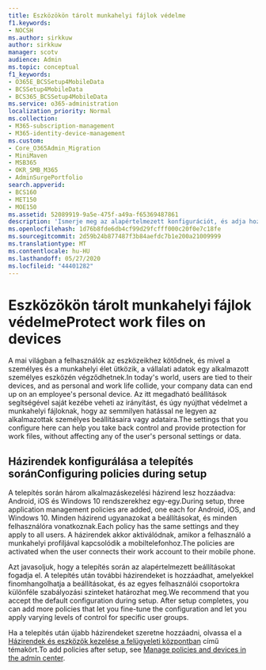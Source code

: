 ```yaml
---
title: Eszközökön tárolt munkahelyi fájlok védelme
f1.keywords:
- NOCSH
ms.author: sirkkuw
author: sirkkuw
manager: scotv
audience: Admin
ms.topic: conceptual
f1_keywords:
- O365E_BCSSetup4MobileData
- BCSSetup4MobileData
- BCS365_BCSSetup4MobileData
ms.service: o365-administration
localization_priority: Normal
ms.collection:
- M365-subscription-management
- M365-identity-device-management
ms.custom:
- Core_O365Admin_Migration
- MiniMaven
- MSB365
- OKR_SMB_M365
- AdminSurgePortfolio
search.appverid:
- BCS160
- MET150
- MOE150
ms.assetid: 52089919-9a5e-475f-a49a-f65369487861
description: 'Ismerje meg az alapértelmezett konfigurációt, és adja hozzá az alkalmazáskezelési szabályzatokat a felhasználók személyes mobileszközeinek vállalati adatainak védelme érdekében. '
ms.openlocfilehash: 1d76b8fde6db4cf99d29fcfff000c20f0e7c18fe
ms.sourcegitcommit: 2d59b24b877487f3b84aefdc7b1e200a21009999
ms.translationtype: MT
ms.contentlocale: hu-HU
ms.lasthandoff: 05/27/2020
ms.locfileid: "44401282"
---
```

# <a name="protect-work-files-on-devices"></a><span data-ttu-id="d501b-103">Eszközökön tárolt munkahelyi fájlok védelme</span><span class="sxs-lookup"><span data-stu-id="d501b-103">Protect work files on devices</span></span>

<span data-ttu-id="d501b-104">A mai világban a felhasználók az eszközeikhez kötődnek, és mivel a személyes és a munkahelyi élet ütközik, a vállalati adatok egy alkalmazott személyes eszközén végződhetnek.</span><span class="sxs-lookup"><span data-stu-id="d501b-104">In today's world, users are tied to their devices, and as personal and work life collide, your company data can end up on an employee's personal device.</span></span> <span data-ttu-id="d501b-105">Az itt megadható beállítások segítségével saját kezébe veheti az irányítást, és úgy nyújthat védelmet a munkahelyi fájloknak, hogy az semmilyen hatással ne legyen az alkalmazottak személyes beállításaira vagy adataira.</span><span class="sxs-lookup"><span data-stu-id="d501b-105">The settings that you configure here can help you take back control and provide protection for work files, without affecting any of the user's personal settings or data.</span></span>
  
## <a name="configuring-policies-during-setup"></a><span data-ttu-id="d501b-106">Házirendek konfigurálása a telepítés során</span><span class="sxs-lookup"><span data-stu-id="d501b-106">Configuring policies during setup</span></span>

<span data-ttu-id="d501b-107">A telepítés során három alkalmazáskezelési házirend lesz hozzáadva: Android, iOS és Windows 10 rendszerekhez egy-egy.</span><span class="sxs-lookup"><span data-stu-id="d501b-107">During setup, three application management policies are added, one each for Android, iOS, and Windows 10.</span></span> <span data-ttu-id="d501b-108">Minden házirend ugyanazokat a beállításokat, és minden felhasználóra vonatkoznak.</span><span class="sxs-lookup"><span data-stu-id="d501b-108">Each policy has the same settings and they apply to all users.</span></span> <span data-ttu-id="d501b-109">A házirendek akkor aktiválódnak, amikor a felhasználó a munkahelyi profiljával kapcsolódik a mobiltelefonhoz.</span><span class="sxs-lookup"><span data-stu-id="d501b-109">The policies are activated when the user connects their work account to their mobile phone.</span></span>
  
<span data-ttu-id="d501b-p103">Azt javasoljuk, hogy a telepítés során az alapértelmezett beállításokat fogadja el. A telepítés után további házirendeket is hozzáadhat, amelyekkel finomhangolhatja a beállításokat, és az egyes felhasználói csoportokra különféle szabályozási szinteket határozhat meg.</span><span class="sxs-lookup"><span data-stu-id="d501b-p103">We recommend that you accept the default configuration during setup. After setup completes, you can add more policies that let you fine-tune the configuration and let you apply varying levels of control for specific user groups.</span></span>
  
<span data-ttu-id="d501b-112">Ha a telepítés után újabb házirendeket szeretne hozzáadni, olvassa el a [Házirendek és eszközök kezelése a felügyeleti központban](manage.md) című témakört.</span><span class="sxs-lookup"><span data-stu-id="d501b-112">To add policies after setup, see [Manage policies and devices in the admin center](manage.md).</span></span>
